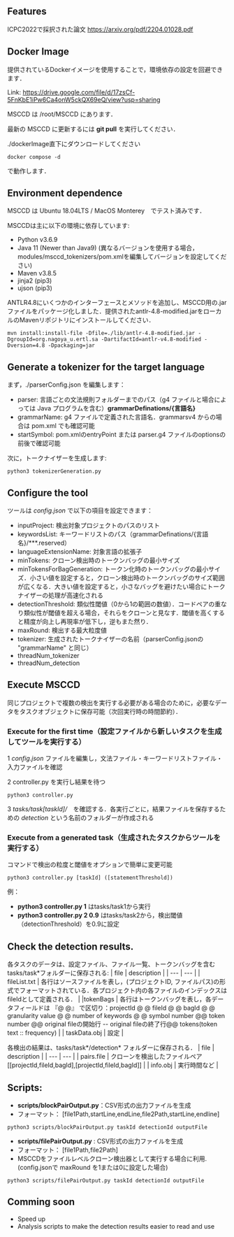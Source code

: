 ## Features

ICPC2022で採択された論文 https://arxiv.org/pdf/2204.01028.pdf 

## Docker Image

提供されているDockerイメージを使用することで，環境依存の設定を回避できます．

Link: https://drive.google.com/file/d/17zsCf-5FnKbE1iPw6Ca4onW5ckQX69eQ/view?usp=sharing 

MSCCD は /root/MSCCD にあります．

最新の MSCCD に更新するには **git pull** を実行してください．

./dockerImage直下にダウンロードしてください

```
docker compose -d
```
で動作します．


## Environment dependence

MSCCD は Ubuntu 18.04LTS / MacOS Monterey　でテスト済みです．

MSCCDは主に以下の環境に依存しています:
+ Python v3.6.9
+ Java 11 (Newer than Java9) (異なるバージョンを使用する場合，modules/msccd_tokenizers/pom.xmlを編集してバージョンを設定してください)
+ Maven v3.8.5
+ jinja2 (pip3)
+ ujson (pip3)

ANTLR4.8にいくつかのインターフェースとメソッドを追加し、MSCCD用の.jarファイルをパッケージ化しました．提供されたantlr-4.8-modified.jarをローカルのMavenリポジトリにインストールしてください．

    mvn install:install-file -Dfile=./lib/antlr-4.8-modified.jar -DgroupId=org.nagoya_u.ertl.sa -DartifactId=antlr-v4.8-modified -Dversion=4.8 -Dpackaging=jar 

## Generate a tokenizer for the target language

まず，./parserConfig.json を編集します：
+ parser: 言語ごとの文法規則フォルダーまでのパス（g4 ファイルと場合によっては Java プログラムを含む）**grammarDefinations/{言語名}**
+ grammarName: g4 ファイルで定義された言語名．grammarsv4 からの場合は pom.xml でも確認可能
+ startSymbol: pom.xmlのentryPoint または parser.g4 ファイルのoptionsの前後で確認可能

次に，トークナイザーを生成します:

    python3 tokenizerGeneration.py 


## Configure the tool

ツールは *config.json* で以下の項目を設定できます：

+ inputProject: 検出対象プロジェクトのパスのリスト
+ keywordsList: キーワードリストのパス（grammarDefinations/{言語名}/***.reserved）
+ languageExtensionName: 対象言語の拡張子
+ minTokens: クローン検出時のトークンバッグの最小サイズ
+ minTokensForBagGeneration: トークン化時のトークンバッグの最小サイズ．小さい値を設定すると，クローン検出時のトークンバッグのサイズ範囲が広くなる．大きい値を設定すると，小さなバッグを避けたい場合にトークナイザーの処理が高速化される
+ detectionThreshold: 類似性閾値（0から1の範囲の数値）．コードペアの重なり類似性が閾値を超える場合，それらをクローンと見なす．閾値を高くすると精度が向上し再現率が低下し，逆もまた然り．
+ maxRound: 検出する最大粒度値
+ tokenizer: 生成されたトークナイザーの名前（parserConfig.jsonの "grammarName" と同じ）
+ threadNum_tokenizer
+ threadNum_detection


## Execute MSCCD

同じプロジェクトで複数の検出を実行する必要がある場合のために，必要なデータをタスクオブジェクトに保存可能（次回実行時の時間節約）．

### Execute for the first time（設定ファイルから新しいタスクを生成してツールを実行する）

1 *config.json* ファイルを編集し，文法ファイル・キーワードリストファイル・入力ファイルを確認

2 controller.py を実行し結果を待つ

    python3 controller.py


3 *tasks/task[taskId]/*　を確認する．各実行ごとに，結果ファイルを保存するための *detection* という名前のフォルダーが作成される

### Execute from a generated task（生成されたタスクからツールを実行する）
コマンドで検出の粒度と閾値をオプションで簡単に変更可能

    python3 controller.py [taskId] ([statementThreshold])
 

例：
+ **python3 controller.py 1** はtasks/task1から実行 
+ **python3 controller.py 2 0.9** はtasks/task2から，検出閾値（detectionThreshold）を0.9に設定


## Check the detection results.

 各タスクのデータは、設定ファイル、ファイル一覧、トークンバッグを含むtasks/task*フォルダーに保存される:
 | file | description |
 | --- | --- |
 | fileList.txt | 各行はソースファイルを表し，(プロジェクトID, ファイルパス)の形式でフォーマットされている．各プロジェクト内の各ファイルのインデックスはfileIdとして定義される． |
 |tokenBags | 各行はトークンバッグを表し，各データフィールドは 『@ @』 で区切り：projectId @ @ fileId @ @ bagId @ @ granularity value @ @ number of keywords @ @ symbol number @@ token number @@ original fileの開始行 -- original fileの終了行@@ tokens(token text :: frequency)  |
 | taskData.obj | 設定 |

  各検出の結果は、tasks/task*/detection* フォルダーに保存される．
 | file | description |
 | --- | --- |
 | pairs.file | クローンを検出したファイルペア [[projectId,fileId,bagId],[projectId,fileId,bagId]] |
 | info.obj | 実行時間など |


## Scripts:

+ **scripts/blockPairOutput.py**：CSV形式の出力ファイルを生成
+ フォーマット： [file1Path,startLine,endLine,file2Path,startLine,endline]
```
python3 scripts/blockPairOutput.py taskId detectionId outputFile   
```
+ **scripts/filePairOutput.py** : CSV形式の出力ファイルを生成
+ フォーマット： [file1Path,file2Path]
+ MSCCDをファイルレベルクローン検出器として実行する場合に利用. (config.jsonで maxRound を1または0に設定した場合)
```
python3 scripts/filePairOutput.py taskId detectionId outputFile   
```

## Comming soon

+ Speed up 
+ Analysis scripts to make the detection results easier to read and use
